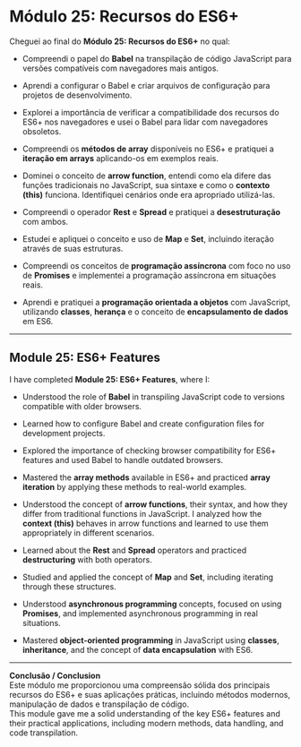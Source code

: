 
# Módulo 25: Recursos do ES6+  

Cheguei ao final do **Módulo 25: Recursos do ES6+** no qual:  

- Compreendi o papel do **Babel** na transpilação de código JavaScript para versões compatíveis com navegadores mais antigos.  
- Aprendi a configurar o Babel e criar arquivos de configuração para projetos de desenvolvimento.  
- Explorei a importância de verificar a compatibilidade dos recursos do ES6+ nos navegadores e usei o Babel para lidar com navegadores obsoletos.  

- Compreendi os **métodos de array** disponíveis no ES6+ e pratiquei a **iteração em arrays** aplicando-os em exemplos reais.  

- Dominei o conceito de **arrow function**, entendi como ela difere das funções tradicionais no JavaScript, sua sintaxe e como o **contexto (this)** funciona. Identifiquei cenários onde era apropriado utilizá-las.  

- Compreendi o operador **Rest** e **Spread** e pratiquei a **desestruturação** com ambos.  

- Estudei e apliquei o conceito e uso de **Map** e **Set**, incluindo iteração através de suas estruturas.  

- Compreendi os conceitos de **programação assíncrona** com foco no uso de **Promises** e implementei a programação assíncrona em situações reais.  

- Aprendi e pratiquei a **programação orientada a objetos** com JavaScript, utilizando **classes**, **herança** e o conceito de **encapsulamento de dados** em ES6.  

---

## **Module 25: ES6+ Features**  

I have completed **Module 25: ES6+ Features**, where I:  

- Understood the role of **Babel** in transpiling JavaScript code to versions compatible with older browsers.  
- Learned how to configure Babel and create configuration files for development projects.  
- Explored the importance of checking browser compatibility for ES6+ features and used Babel to handle outdated browsers.  

- Mastered the **array methods** available in ES6+ and practiced **array iteration** by applying these methods to real-world examples.  

- Understood the concept of **arrow functions**, their syntax, and how they differ from traditional functions in JavaScript. I analyzed how the **context (this)** behaves in arrow functions and learned to use them appropriately in different scenarios.  

- Learned about the **Rest** and **Spread** operators and practiced **destructuring** with both operators.  

- Studied and applied the concept of **Map** and **Set**, including iterating through these structures.  

- Understood **asynchronous programming** concepts, focused on using **Promises**, and implemented asynchronous programming in real situations.  

- Mastered **object-oriented programming** in JavaScript using **classes**, **inheritance**, and the concept of **data encapsulation** with ES6.  

---

**Conclusão / Conclusion**  
Este módulo me proporcionou uma compreensão sólida dos principais recursos do ES6+ e suas aplicações práticas, incluindo métodos modernos, manipulação de dados e transpilação de código.  
This module gave me a solid understanding of the key ES6+ features and their practical applications, including modern methods, data handling, and code transpilation.  
